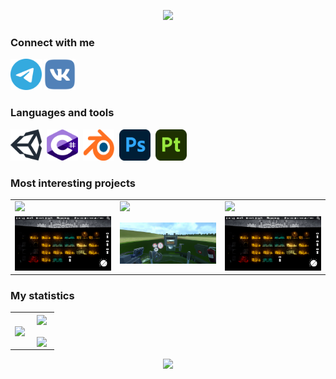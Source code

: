<p align="center">
     <img src="https://capsule-render.vercel.app/api?type=waving&height=300&color=ff9e2b&text=Hi,%20my%20name%20is%20Damir&fontColor=161616&desc=Unity/Csharp%20developer&descAlign=62&descAlignY=58&descSize=45&fontAlignY=33&fontAlign=50"/>
</p>

### Connect with me
<p align="left">
<a href="https://t.me/Dumpling_Utka" target="blank"><img height="50" width="50" src="https://github.com/Dumpl1ngUtka/Dumpl1ngUtka/blob/main/icons/telegram-1.svg"/></a>
<a href="https://vk.com/dumpl1ng_utka" target="blank"><img height="50" width="50" src="https://github.com/Dumpl1ngUtka/Dumpl1ngUtka/blob/main/icons/vk-1.svg"/></a>
  
### Languages and tools
  <img height="50" width="50" src="https://github.com/Dumpl1ngUtka/Dumpl1ngUtka/blob/main/icons/unity-69.svg"/>&nbsp;
  <img height="50" width="50" src="https://github.com/Dumpl1ngUtka/Dumpl1ngUtka/blob/main/icons/c--4.svg"/>&nbsp;
  <img height="50" width="50" src="https://github.com/Dumpl1ngUtka/Dumpl1ngUtka/blob/main/icons/blender-2.svg"/>&nbsp;
  <img height="50" width="50" src="https://github.com/Dumpl1ngUtka/Dumpl1ngUtka/blob/main/icons/adobe-photoshop-2.svg"/>&nbsp;
  <img height="50" width="50" src="https://github.com/Dumpl1ngUtka/Dumpl1ngUtka/blob/main/icons/substance-3d-painter-1.svg"/>&nbsp;
  
### Most interesting projects

<table id= "Profile" align="center">
    <tr>
      <td ><img src="https://capsule-render.vercel.app/api?type=soft&height=100&color=161616&text=Australitet&section=header&reversal=false&fontColor=ff9e2b&textBg=false&fontAlign=50&fontAlignY=50&rotate=0&descAlignY=54&descSize=45&descAlign=62&fontSize=70"></td>
      <td ><img src="https://capsule-render.vercel.app/api?type=soft&height=100&color=161616&text=Tank%20Biathlon%20VR&section=header&reversal=false&fontColor=ff9e2b&textBg=false&fontAlign=50&fontAlignY=50&rotate=0&descAlignY=54&descSize=45&descAlign=62&fontSize=70"></td>
      <td ><img src="https://capsule-render.vercel.app/api?type=soft&height=100&color=161616&text=Dungeons%20and%20Ducks&section=header&reversal=false&fontColor=ff9e2b&textBg=false&fontAlign=50&fontAlignY=50&rotate=0&descAlignY=54&descSize=45&descAlign=62&fontSize=70"></td>
    </tr>
    <tr>
      <td align="center" valign="center" width="33%"><a href="https://github.com/Limofeus/Australitet" target="blank"><img src="https://github.com/Dumpl1ngUtka/Dumpl1ngUtka/blob/main/image/Australitet/2.png?raw=true"/></a></td>
      <td align="center" valign="center" width="33%"><a href="https://github.com/Dumpl1ngUtka/Tank-Simulator-VR" target="blank"><img href="https://github.com/Limofeus/Australitet" src="https://github.com/Dumpl1ngUtka/Dumpl1ngUtka/blob/main/image/Tank%20Biathlon/0.png?raw=true"/></a></td>
      <td align="center" valign="center" width="33%"><a href="https://github.com/Limofeus/Australitet" target="blank"><img href="https://github.com/Limofeus/Australitet" src="https://github.com/Dumpl1ngUtka/Dumpl1ngUtka/blob/main/image/Australitet/2.png?raw=true"/></a></td>
    </tr>
</table>

### My statistics

<table align="center">
    <tr>
      <td align="center" valign="center" width="43%">
        <a href="https://github.com/anuraghazra/github-readme-stats"><img align="center" src="https://github-readme-stats.vercel.app/api/top-langs/?username=Dumpl1ngUtka&layout=donut-vertical&theme=dark&&icon_color=ff8a00&bg_color=161616&text_color=ffffff&title_color=ffffff&border_color=ffffff&border_radius=15&ring_color=ff8a00" height="410"/></a> 
      </td>
      <td align="center" valign="center" width="57%">
<a href="https://github.com/anuraghazra/github-readme-stats"><img align="center" src="https://github-readme-stats.vercel.app/api?username=Dumpl1ngUtka&show_icons=true&icon_color=ff9e2b&bg_color=161616&text_color=ffffff&title_color=ffffff&border_color=ffffff&border_radius=15&ring_color=ff9e2b&custom_title=My%20GitHub%20Stats" height="200"/>      </a> 
        <br><br>
        <a href="https://github.com/anuraghazra/github-readme-stats"><img align="center" src="https://github-readme-streak-stats.herokuapp.com/?user=Dumpl1ngUtka&count_private=true&&icon_color=ff9e2b&bg_color=161616&text_color=ffffff&title_color=ffffff&border_color=ffffff&border_radius=15&ring_color=ff9e2b&theme=dark" height="190"/></a>
      </td>
    </tr>
</table>


<p align="center">
     <img src="https://capsule-render.vercel.app/api?type=waving&color=ff9e2b&height=100&section=footer"/>
</p>
